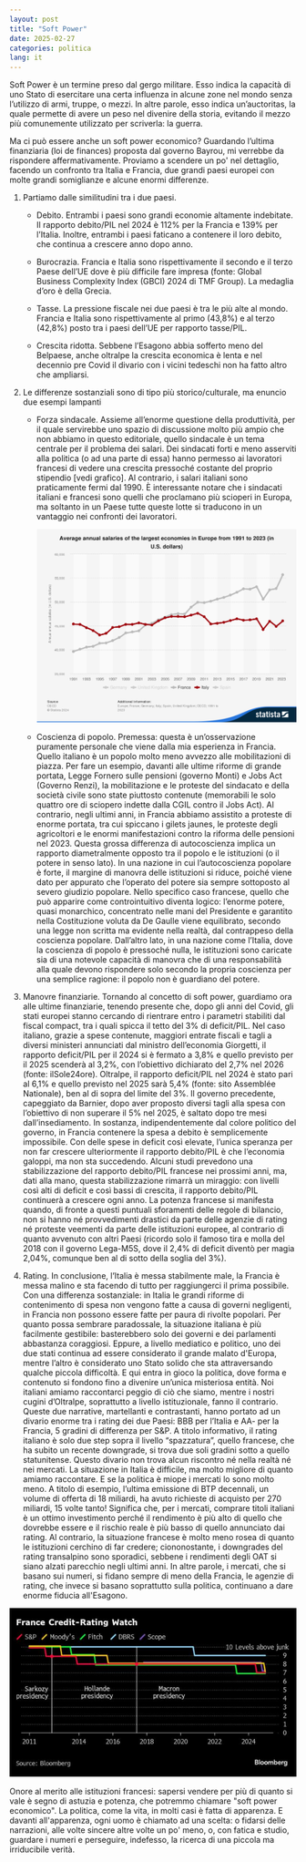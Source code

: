 ```yaml
---
layout: post
title: "Soft Power"
date: 2025-02-27
categories: politica
lang: it
---
```

Soft Power è un termine preso dal gergo militare. Esso indica la capacità di uno Stato di esercitare una certa influenza in alcune zone nel mondo senza l’utilizzo di armi, truppe, o mezzi. In altre parole, esso indica un’auctoritas, la quale permette di avere un peso nel divenire della storia, evitando il mezzo più comunemente utilizzato per scriverla: la guerra. 

Ma ci può essere anche un soft power economico? Guardando l’ultima finanziaria (loi de finances) proposta dal governo Bayrou, mi verrebbe da rispondere affermativamente. Proviamo a scendere un po' nel dettaglio, facendo un confronto tra Italia e Francia, due grandi paesi europei con molte grandi somiglianze e alcune enormi differenze. 

 
1. Partiamo dalle similitudini tra i due paesi. 

   - Debito. Entrambi i paesi sono grandi economie altamente indebitate. Il rapporto debito/PIL nel 2024 è 112% per la Francia e 139% per l’Italia. Inoltre, entrambi i paesi faticano a contenere il loro debito, che continua a crescere anno dopo anno. 

   - Burocrazia. Francia e Italia sono rispettivamente il secondo e il terzo Paese dell’UE dove è più difficile fare impresa (fonte: Global Business Complexity Index (GBCI) 2024 di TMF Group). La medaglia d’oro è della Grecia. 

   - Tasse. La pressione fiscale nei due paesi è tra le più alte al mondo. Francia e Italia sono rispettivamente al primo (43,8%) e al terzo (42,8%) posto tra i paesi dell’UE per rapporto tasse/PIL. 

   - Crescita ridotta. Sebbene l’Esagono abbia sofferto meno del Belpaese, anche oltralpe la crescita economica è lenta e nel decennio pre Covid il divario con i vicini tedeschi non ha fatto altro che ampliarsi. 

2. Le differenze sostanziali sono di tipo più storico/culturale, ma enuncio due esempi lampanti 

   - Forza sindacale.  Assieme all’enorme questione della produttività, per il quale servirebbe uno spazio di discussione molto più ampio che non abbiamo in questo editoriale, quello sindacale è un tema centrale per il problema dei salari. Dei sindacati forti e meno asserviti alla politica (o ad una parte di essa) hanno permesso ai lavoratori francesi di vedere una crescita pressoché costante del proprio stipendio [vedi grafico]. Al contrario, i salari italiani sono praticamente fermi dal 1990. È interessante notare che i sindacati italiani e francesi sono quelli che proclamano più scioperi in Europa, ma soltanto in un Paese tutte queste lotte si traducono in un vantaggio nei confronti dei lavoratori.
     
     ![FR_IT_salaries](/assets/images/Salaries_France_vs_Italy.png)

 
   - Coscienza di popolo. Premessa: questa è un’osservazione puramente personale che viene dalla mia esperienza in Francia.  Quello italiano è un popolo molto meno avvezzo alle mobilitazioni di piazza. Per fare un esempio, davanti alle ultime riforme di grande portata, Legge Fornero sulle pensioni (governo Monti) e Jobs Act (Governo Renzi), la mobilitazione e le proteste del sindacato e della società civile sono state piuttosto contenute (memorabili le solo quattro ore di sciopero indette dalla CGIL contro il Jobs Act). Al contrario, negli ultimi anni, in Francia abbiamo assistito a proteste di enorme portata, tra cui spiccano i gilets jaunes, le proteste degli agricoltori e le enormi manifestazioni contro la riforma delle pensioni nel 2023. Questa grossa differenza di autocoscienza implica un rapporto diametralmente opposto tra il popolo e le istituzioni (o il potere in senso lato). In una nazione in cui l’autocoscienza popolare è forte, il margine di manovra delle istituzioni si riduce, poiché viene dato per appurato che l’operato del potere sia sempre sottoposto al severo giudizio popolare. Nello specifico caso francese, quello che può apparire come controintuitivo diventa logico: l’enorme potere, quasi monarchico, concentrato nelle mani del Presidente e garantito nella Costituzione voluta da De Gaulle viene equilibrato, secondo una legge non scritta ma evidente nella realtà, dal contrappeso della coscienza popolare. 
    Dall’altro lato, in una nazione come l’Italia, dove la coscienza di popolo è pressoché nulla, le istituzioni sono caricate sia di una notevole capacità di manovra che di una responsabilità alla quale devono rispondere solo secondo la propria coscienza per una semplice ragione: il popolo non è guardiano del potere.

3. Manovre finanziarie. Tornando al concetto di soft power, guardiamo ora alle ultime finanziarie, tenendo presente che, dopo gli anni del Covid, gli stati europei stanno cercando di rientrare entro i parametri stabiliti dal fiscal compact, tra i quali spicca il tetto del 3% di deficit/PIL. Nel caso italiano, grazie a spese contenute, maggiori entrate fiscali e tagli a diversi ministeri annunciati dal ministro dell’economia Giorgetti, il rapporto deficit/PIL per il 2024 si è fermato a 3,8% e quello previsto per il 2025 scenderà al 3,2%, con l’obiettivo dichiarato del 2,7% nel 2026 (fonte: ilSole24ore). Oltralpe, il rapporto deficit/PIL nel 2024 è stato pari al 6,1% e quello previsto nel 2025 sarà 5,4% (fonte: sito Assemblée Nationale), ben al di sopra del limite del 3%. Il governo precedente, capeggiato da Barnier, dopo aver proposto diversi tagli alla spesa con l’obiettivo di non superare il 5% nel 2025, è saltato dopo tre mesi dall’insediamento. In sostanza, indipendentemente dal colore politico del governo, in Francia contenere la spesa a debito è semplicemente impossibile. Con delle spese in deficit così elevate, l’unica speranza per non far crescere ulteriormente il rapporto debito/PIL è che l’economia galoppi, ma non sta succedendo. Alcuni studi prevedono una stabilizzazione del rapporto debito/PIL francese nei prossimi anni, ma, dati alla mano, questa stabilizzazione rimarrà un miraggio: con livelli così alti di deficit e così bassi di crescita, il rapporto debito/PIL continuerà a crescere ogni anno. La potenza francese si manifesta quando, di fronte a questi puntuali sforamenti delle regole di bilancio, non si hanno né provvedimenti drastici da parte delle agenzie di rating né proteste veementi da parte delle istituzioni europee, al contrario di quanto avvenuto con altri Paesi (ricordo solo il famoso tira e molla del 2018 con il governo Lega-M5S, dove il 2,4% di deficit diventò per magia 2,04%, comunque ben al di sotto della soglia del 3%). 

4. Rating. In conclusione, l’Italia è messa stabilmente male, la Francia è messa malino e sta facendo di tutto per raggiungerci il prima possibile. Con una differenza sostanziale: in Italia le grandi riforme di contenimento di spesa non vengono fatte a causa di governi negligenti, in Francia non possono essere fatte per paura di rivolte popolari. Per quanto possa sembrare paradossale, la situazione italiana è più facilmente gestibile: basterebbero solo dei governi e dei parlamenti abbastanza coraggiosi. Eppure, a livello mediatico e politico, uno dei due stati continua ad essere considerato il grande malato d'Europa, mentre l’altro è considerato uno Stato solido che sta attraversando qualche piccola difficoltà. E qui entra in gioco la politica, dove forma e contenuto si fondono fino a divenire un’unica misteriosa entità. Noi italiani amiamo raccontarci peggio di ciò che siamo, mentre i nostri cugini d’Oltralpe, soprattutto a livello istituzionale, fanno il contrario. Queste due narrative, martellanti e contrastanti, hanno portato ad un divario enorme tra i rating dei due Paesi: BBB per l’Italia e AA- per la Francia, 5 gradini di differenza per S&P. A titolo informativo, il rating italiano è solo due step sopra il livello “spazzatura”, quello francese, che ha subito un recente downgrade, si trova due soli gradini sotto a quello statunitense. Questo divario non trova alcun riscontro né nella realtà né nei mercati. La situazione in Italia è difficile, ma molto migliore di quanto amiamo raccontare. E se la politica è miope i mercati lo sono molto meno. A titolo di esempio, l’ultima emissione di BTP decennali, un volume di offerta di 18 miliardi, ha avuto richieste di acquisto per 270 miliardi, 15 volte tanto! Significa che, per i mercati, comprare titoli italiani è un ottimo investimento perché il rendimento è più alto di quello che dovrebbe essere e il rischio reale è più basso di quello annunciato dai rating. Al contrario, la situazione francese è molto meno rosea di quanto le istituzioni cerchino di far credere; ciononostante, i downgrades del rating transalpino sono sporadici, sebbene i rendimenti degli OAT si siano alzati parecchio negli ultimi anni. In altre parole, i mercati, che si basano sui numeri, si fidano sempre di meno della Francia, le agenzie di rating, che invece si basano soprattutto sulla politica, continuano a dare enorme fiducia all'Esagono.
   
  ![Rating_France](/assets/images/france_rating.jpeg)

Onore al merito alle istituzioni francesi: sapersi vendere per più di quanto si vale è segno di astuzia e potenza, che potremmo chiamare "soft power economico". 
La politica, come la vita, in molti casi è fatta di apparenza. E davanti all'apparenza, ogni uomo è chiamato ad una scelta: o fidarsi delle narrazioni, alle volte sincere altre volte un po' meno, o, con fatica e studio, guardare i numeri e perseguire, indefesso, la ricerca di una piccola ma irriducibile verità.
